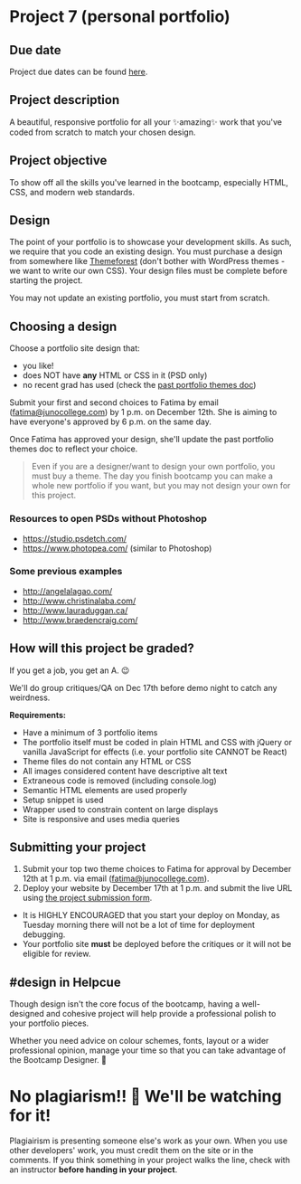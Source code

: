 # Project 7 (personal portfolio)
## Due date
Project due dates can be found [here](https://github.com/HackerYou/bootcamp-notes/blob/master/stuff-you-need-to-know/important-dates.md).

## Project description
A beautiful, responsive portfolio for all your ✨amazing✨ work that you've coded from scratch to match your chosen design.

## Project objective
To show off all the skills you've learned in the bootcamp, especially HTML, CSS, and modern web standards.

## Design
The point of your portfolio is to showcase your development skills. As such, we require that you code an existing design. You must purchase a design from somewhere like [Themeforest](http://1.envato.market/hackeryou) (don't bother with WordPress themes - we want to write our own CSS). Your design files must be complete before starting the project.

You may not update an existing portfolio, you must start from scratch. 

## Choosing a design
Choose a portfolio site design that:
* you like!
* does NOT have **any** HTML or CSS in it (PSD only)
* no recent grad has used (check the [past portfolio themes doc](https://docs.google.com/spreadsheets/d/1ZQqQnn-gSbyRlk_Au_MRoRsttsgy4BRdRnldnoclt6I/edit#gid=0)) 

Submit your first and second choices to Fatima by email (fatima@junocollege.com) by 1 p.m. on December 12th. She is aiming to have everyone's approved by 6 p.m. on the same day.

Once Fatima has approved your design, she'll update the past portfolio themes doc to reflect your choice.

> Even if you are a designer/want to design your own portfolio, you must buy a theme. The day you finish bootcamp you can make a whole new portfolio if you want, but you may not design your own for this project.

### Resources to open PSDs without Photoshop
* https://studio.psdetch.com/
* https://www.photopea.com/ (similar to Photoshop)

### Some previous examples
* <http://angelalagao.com/>
* <http://www.christinalaba.com/>
* <http://www.lauraduggan.ca/>
* <http://www.braedencraig.com/>

## How will this project be graded?

If you get a job, you get an A. 😉  

We'll do group critiques/QA on Dec 17th before demo night to catch any weirdness.

**Requirements:**
* Have a minimum of 3 portfolio items
* The portfolio itself must be coded in plain HTML and CSS with jQuery or vanilla JavaScript for effects (i.e. your portfolio site CANNOT be React)
* Theme files do not contain any HTML or CSS
* All images considered content have descriptive alt text
* Extraneous code is removed (including console.log)
* Semantic HTML elements are used properly
* Setup snippet is used    
* Wrapper used to constrain content on large displays
* Site is responsive and uses media queries

## Submitting your project
1. Submit your top two theme choices to Fatima for approval by December 12th at 1 p.m. via email (fatima@junocollege.com).
2. Deploy your website by December 17th at 1 p.m. and submit the live URL using [the project submission form]().
  * It is HIGHLY ENCOURAGED that you start your deploy on Monday, as Tuesday morning there will not be a lot of time for deployment debugging.
  * Your portfolio site **must** be deployed before the critiques or it will not be eligible for review. 
  
## #design in Helpcue

Though design isn't the core focus of the bootcamp, having a well-designed and cohesive project will help provide a professional polish to your portfolio pieces. 

Whether you need advice on colour schemes, fonts, layout or a wider professional opinion, manage your time so that you can take advantage of the Bootcamp Designer. 🎨

# No plagiarism!! 👀 We'll be watching for it!
Plagiairism is presenting someone else's work as your own. When you use other developers' work, you must credit them on the site or in the comments. If you think something in your project walks the line, check with an instructor **before handing in your project**.
